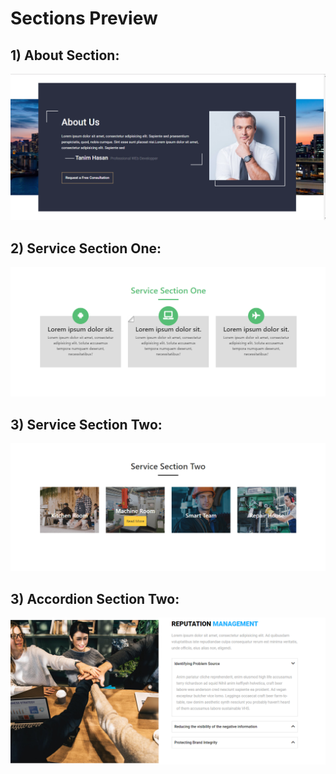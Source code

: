 
# Sections Preview
## 1) __About Section__: 
![alt text](/screenshots/about-section.png)

## 2) __Service Section One__: 
![alt text](/screenshots/service-one.png)

## 3) __Service Section Two__: 
![alt text](/screenshots/service-two.png)


## 3) __Accordion Section Two__: 
![alt text](/screenshots/accordion-section.png)